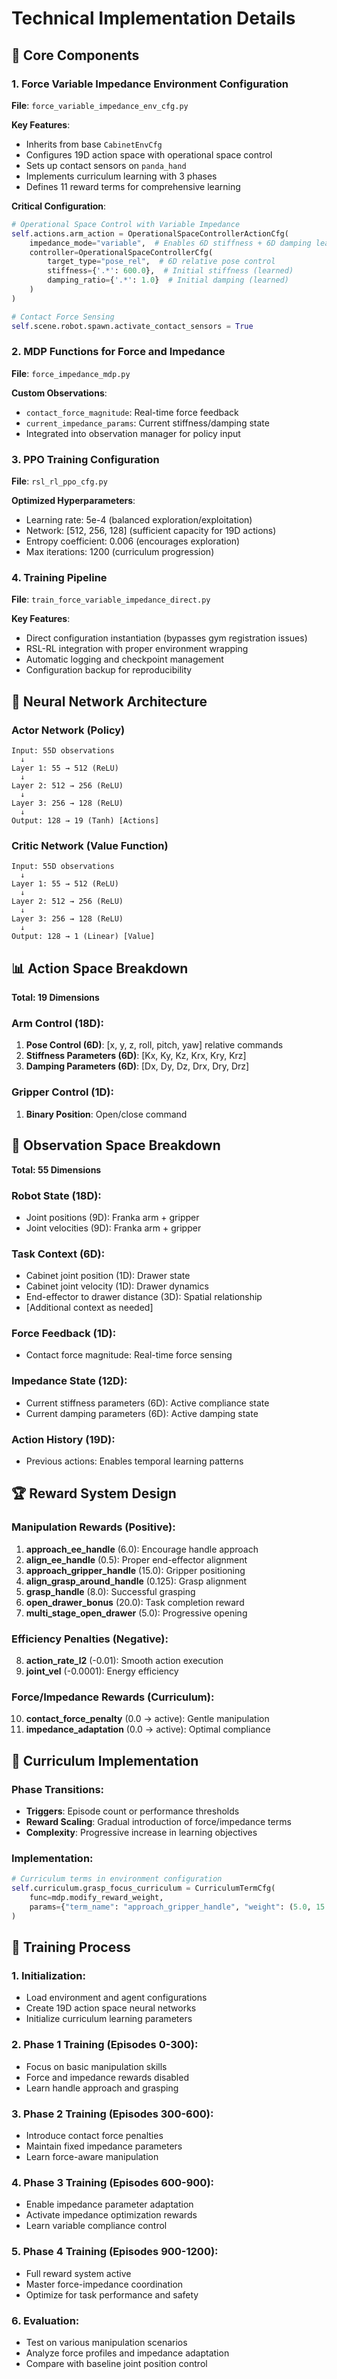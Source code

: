 # Technical Implementation Details

## 🔧 Core Components

### 1. Force Variable Impedance Environment Configuration
**File**: `force_variable_impedance_env_cfg.py`

**Key Features**:
- Inherits from base `CabinetEnvCfg`
- Configures 19D action space with operational space control
- Sets up contact sensors on `panda_hand`
- Implements curriculum learning with 3 phases
- Defines 11 reward terms for comprehensive learning

**Critical Configuration**:
```python
# Operational Space Control with Variable Impedance
self.actions.arm_action = OperationalSpaceControllerActionCfg(
    impedance_mode="variable",  # Enables 6D stiffness + 6D damping learning
    controller=OperationalSpaceControllerCfg(
        target_type="pose_rel",  # 6D relative pose control
        stiffness={'.*': 600.0},  # Initial stiffness (learned)
        damping_ratio={'.*': 1.0}  # Initial damping (learned)
    )
)

# Contact Force Sensing
self.scene.robot.spawn.activate_contact_sensors = True
```

### 2. MDP Functions for Force and Impedance
**File**: `force_impedance_mdp.py`

**Custom Observations**:
- `contact_force_magnitude`: Real-time force feedback
- `current_impedance_params`: Current stiffness/damping state
- Integrated into observation manager for policy input

### 3. PPO Training Configuration  
**File**: `rsl_rl_ppo_cfg.py`

**Optimized Hyperparameters**:
- Learning rate: 5e-4 (balanced exploration/exploitation)
- Network: [512, 256, 128] (sufficient capacity for 19D actions)
- Entropy coefficient: 0.006 (encourages exploration)
- Max iterations: 1200 (curriculum progression)

### 4. Training Pipeline
**File**: `train_force_variable_impedance_direct.py`

**Key Features**:
- Direct configuration instantiation (bypasses gym registration issues)
- RSL-RL integration with proper environment wrapping
- Automatic logging and checkpoint management
- Configuration backup for reproducibility

## 🧠 Neural Network Architecture

### Actor Network (Policy)
```
Input: 55D observations
  ↓
Layer 1: 55 → 512 (ReLU)
  ↓  
Layer 2: 512 → 256 (ReLU)
  ↓
Layer 3: 256 → 128 (ReLU) 
  ↓
Output: 128 → 19 (Tanh) [Actions]
```

### Critic Network (Value Function)
```
Input: 55D observations
  ↓
Layer 1: 55 → 512 (ReLU)
  ↓
Layer 2: 512 → 256 (ReLU)
  ↓  
Layer 3: 256 → 128 (ReLU)
  ↓
Output: 128 → 1 (Linear) [Value]
```

## 📊 Action Space Breakdown

**Total: 19 Dimensions**

### Arm Control (18D):
1. **Pose Control (6D)**: [x, y, z, roll, pitch, yaw] relative commands
2. **Stiffness Parameters (6D)**: [Kx, Ky, Kz, Krx, Kry, Krz] 
3. **Damping Parameters (6D)**: [Dx, Dy, Dz, Drx, Dry, Drz]

### Gripper Control (1D):
1. **Binary Position**: Open/close command

## 🎯 Observation Space Breakdown

**Total: 55 Dimensions**

### Robot State (18D):
- Joint positions (9D): Franka arm + gripper
- Joint velocities (9D): Franka arm + gripper

### Task Context (6D):
- Cabinet joint position (1D): Drawer state
- Cabinet joint velocity (1D): Drawer dynamics  
- End-effector to drawer distance (3D): Spatial relationship
- [Additional context as needed]

### Force Feedback (1D):
- Contact force magnitude: Real-time force sensing

### Impedance State (12D):
- Current stiffness parameters (6D): Active compliance state
- Current damping parameters (6D): Active damping state

### Action History (19D):
- Previous actions: Enables temporal learning patterns

## 🏆 Reward System Design

### Manipulation Rewards (Positive):
1. **approach_ee_handle** (6.0): Encourage handle approach
2. **align_ee_handle** (0.5): Proper end-effector alignment  
3. **approach_gripper_handle** (15.0): Gripper positioning
4. **align_grasp_around_handle** (0.125): Grasp alignment
5. **grasp_handle** (8.0): Successful grasping
6. **open_drawer_bonus** (20.0): Task completion reward
7. **multi_stage_open_drawer** (5.0): Progressive opening

### Efficiency Penalties (Negative):
8. **action_rate_l2** (-0.01): Smooth action execution
9. **joint_vel** (-0.0001): Energy efficiency

### Force/Impedance Rewards (Curriculum):
10. **contact_force_penalty** (0.0 → active): Gentle manipulation
11. **impedance_adaptation** (0.0 → active): Optimal compliance

## 🔄 Curriculum Implementation

### Phase Transitions:
- **Triggers**: Episode count or performance thresholds
- **Reward Scaling**: Gradual introduction of force/impedance terms
- **Complexity**: Progressive increase in learning objectives

### Implementation:
```python
# Curriculum terms in environment configuration
self.curriculum.grasp_focus_curriculum = CurriculumTermCfg(
    func=mdp.modify_reward_weight,
    params={"term_name": "approach_gripper_handle", "weight": (5.0, 15.0), "num_steps": 300}
)
```

## 🚀 Training Process

### 1. Initialization:
- Load environment and agent configurations
- Create 19D action space neural networks
- Initialize curriculum learning parameters

### 2. Phase 1 Training (Episodes 0-300):
- Focus on basic manipulation skills
- Force and impedance rewards disabled
- Learn handle approach and grasping

### 3. Phase 2 Training (Episodes 300-600):
- Introduce contact force penalties
- Maintain fixed impedance parameters
- Learn force-aware manipulation

### 4. Phase 3 Training (Episodes 600-900):
- Enable impedance parameter adaptation
- Activate impedance optimization rewards
- Learn variable compliance control

### 5. Phase 4 Training (Episodes 900-1200):
- Full reward system active
- Master force-impedance coordination
- Optimize for task performance and safety

### 6. Evaluation:
- Test on various manipulation scenarios
- Analyze force profiles and impedance adaptation
- Compare with baseline joint position control

